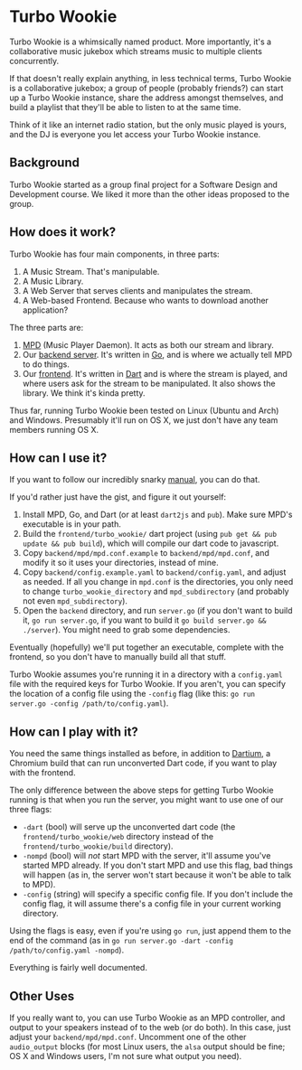 # Turbo Wookie

Turbo Wookie is a whimsically named product. More importantly, it's a collaborative music jukebox which streams music to multiple clients concurrently.

If that doesn't really explain anything, in less technical terms, Turbo Wookie is a collaborative jukebox; a group of people (probably friends?) can start up a Turbo Wookie instance, share the address amongst themselves, and build a playlist that they'll be able to listen to at the same time.

Think of it like an internet radio station, but the only music played is yours, and the DJ is everyone you let access your Turbo Wookie instance.

## Background

Turbo Wookie started as a group final project for a Software Design and Development course. We liked it more than the other ideas proposed to the group.

## How does it work?

Turbo Wookie has four main components, in three parts:

1. A Music Stream. That's manipulable.
2. A Music Library.
3. A Web Server that serves clients and manipulates the stream.
4. A Web-based Frontend. Because who wants to download another application?

The three parts are:

1. [MPD](http://www.musicpd.org/) (Music Player Daemon). It acts as both our stream and library.
2. Our [backend server](https://github.com/turbowookie/turbo-wookie/tree/master/backend). It's written in [Go](http://golang.org), and is where we actually tell MPD to do things.
3. Our [frontend](https://github.com/turbowookie/turbo-wookie/tree/master/frontend/turbo_wookie). It's written in [Dart](http://dartlang.org) and is where the stream is played, and where users ask for the stream to be manipulated. It also shows the library. We think it's kinda pretty.

Thus far, running Turbo Wookie been tested on Linux (Ubuntu and Arch) and Windows. Presumably it'll run on OS X, we just don't have any team members running OS X.

## How can I use it?

If you want to follow our incredibly snarky [manual](http://turbowookie.github.io/manual.html), you can do that.

If you'd rather just have the gist, and figure it out yourself:

1. Install MPD, Go, and Dart (or at least `dart2js` and `pub`). Make sure MPD's executable is in your path.
2. Build the `frontend/turbo_wookie/` dart project (using `pub get && pub update && pub build`), which will compile our dart code to javascript.
3. Copy `backend/mpd/mpd.conf.example` to `backend/mpd/mpd.conf`, and modify it so it uses your directories, instead of mine.
4. Copy `backend/config.example.yaml` to `backend/config.yaml`, and adjust as needed. If all you change in `mpd.conf` is the directories, you only need to change `turbo_wookie_directory` and `mpd_subdirectory` (and probably not even `mpd_subdirectory`).
5. Open the `backend` directory, and run `server.go` (if you don't want to build it, `go run server.go`, if you want to build it `go build server.go && ./server`). You might need to grab some dependencies.

Eventually (hopefully) we'll put together an executable, complete with the frontend, so you don't have to manually build all that stuff.

Turbo Wookie assumes you're running it in a directory with a `config.yaml` file with the required keys for Turbo Wookie. If you aren't, you can specify the location of a config file using the `-config` flag (like this: `go run server.go -config /path/to/config.yaml`).


## How can I play with it?

You need the same things installed as before, in addition to [Dartium](https://www.dartlang.org/tools/dartium/), a Chromium build that can run unconverted Dart code, if you want to play with the frontend.

The only difference between the above steps for getting Turbo Wookie running is that when you run the server, you might want to use one of our three flags:

- `-dart` (bool) will serve up the unconverted dart code (the `frontend/turbo_wookie/web` directory instead of the `frontend/turbo_wookie/build` directory).
- `-nompd` (bool) will *not* start MPD with the server, it'll assume you've started MPD already. If you don't start MPD and use this flag, bad things will happen (as in, the server won't start because it won't be able to talk to MPD).
- `-config` (string) will specify a specific config file. If you don't include the config flag, it will assume there's a config file in your current working directory.

Using the flags is easy, even if you're using `go run`, just append them to the end of the command (as in `go run server.go -dart -config /path/to/config.yaml -nompd`).

Everything is fairly well documented.

## Other Uses

If you really want to, you can use Turbo Wookie as an MPD controller, and output
to your speakers instead of to the web (or do both). In this case, just adjust
your `backend/mpd/mpd.conf`. Uncomment one of the other `audio_output` blocks
(for most Linux users, the `alsa` output should be fine; OS X and Windows users,
I'm not sure what output you need).
